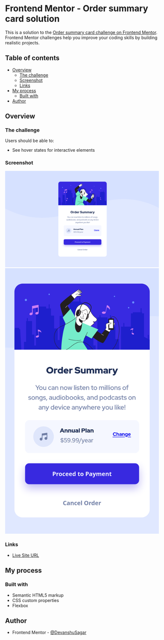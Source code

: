 # Frontend Mentor - Order summary card solution

This is a solution to the [Order summary card challenge on Frontend Mentor](https://www.frontendmentor.io/challenges/order-summary-component-QlPmajDUj). Frontend Mentor challenges help you improve your coding skills by building realistic projects.

## Table of contents

- [Overview](#overview)
  - [The challenge](#the-challenge)
  - [Screenshot](#screenshot)
  - [Links](#links)
- [My process](#my-process)
  - [Built with](#built-with)
- [Author](#author)

## Overview

### The challenge

Users should be able to:

- See hover states for interactive elements

### Screenshot

![Desktop](design/desktop.png)
![Mobile](design/mobile.png)

### Links

- [Live Site URL](https://github.com/DevanshuSagar/Frontend-Solutions/order-summary-component-main/index.html)

## My process

### Built with

- Semantic HTML5 markup
- CSS custom properties
- Flexbox

## Author

- Frontend Mentor - [@DevanshuSagar](https://www.frontendmentor.io/profile/DevanshuSagar)
